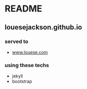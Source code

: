 # README

## louesejackson.github.io

### served to 
 - www.louese.com

### using these techs 
 - jekyll
 - bootstrap







